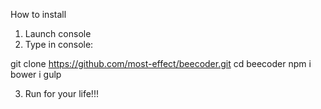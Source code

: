 How to install

1) Launch console
2) Type in console:

git clone https://github.com/most-effect/beecoder.git
cd beecoder
npm i
bower i
gulp

3) Run for your life!!!
